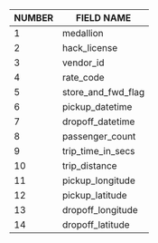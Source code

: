 NUMBER| FIELD NAME
------|-----------
     1|medallion
     2|hack_license
     3|vendor_id
     4|rate_code
     5|store_and_fwd_flag
     6|pickup_datetime
     7|dropoff_datetime
     8|passenger_count
     9|trip_time_in_secs
     10|trip_distance
     11|pickup_longitude
     12|pickup_latitude
     13|dropoff_longitude
     14|dropoff_latitude